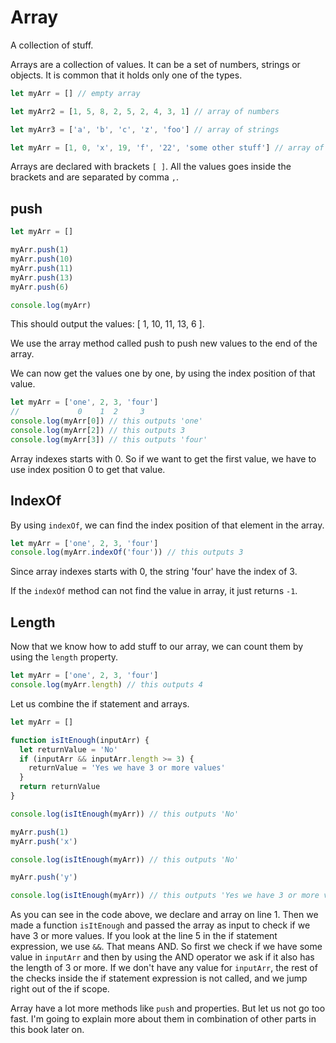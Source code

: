 # Array

A collection of stuff.

Arrays are a collection of values. It can be a set of numbers, strings or objects. It is common that it holds only one of the types.

```javascript
let myArr = [] // empty array

let myArr2 = [1, 5, 8, 2, 5, 2, 4, 3, 1] // array of numbers

let myArr3 = ['a', 'b', 'c', 'z', 'foo'] // array of strings

let myArr = [1, 0, 'x', 19, 'f', '22', 'some other stuff'] // array of mixed values
```

Arrays are declared with brackets `[ ]`. All the values goes inside the brackets and are separated by comma `,`.

## push

```javascript
let myArr = []

myArr.push(1)
myArr.push(10)
myArr.push(11)
myArr.push(13)
myArr.push(6)

console.log(myArr)
```

This should output the values: [ 1, 10, 11, 13, 6 ].

We use the array method called push to push new values to the end of the array.

We can now get the values one by one, by using the index position of that value.

```javascript
let myArr = ['one', 2, 3, 'four']
//             0    1  2     3
console.log(myArr[0]) // this outputs 'one'
console.log(myArr[2]) // this outputs 3
console.log(myArr[3]) // this outputs 'four'
```

Array indexes starts with 0. So if we want to get the first value, we have to use index position 0 to get that value.

## IndexOf

By using `indexOf`, we can find the index position of that element in the array.

```javascript
let myArr = ['one', 2, 3, 'four']
console.log(myArr.indexOf('four')) // this outputs 3
```

Since array indexes starts with 0, the string 'four' have the index of 3.

If the `indexOf` method can not find the value in array, it just returns `-1`.

## Length

Now that we know how to add stuff to our array, we can count them by using the `length` property.

```javascript
let myArr = ['one', 2, 3, 'four']
console.log(myArr.length) // this outputs 4
```

Let us combine the if statement and arrays.

```javascript
let myArr = []

function isItEnough(inputArr) {
  let returnValue = 'No'
  if (inputArr && inputArr.length >= 3) {
    returnValue = 'Yes we have 3 or more values'
  }
  return returnValue
}

console.log(isItEnough(myArr)) // this outputs 'No'

myArr.push(1)
myArr.push('x')

console.log(isItEnough(myArr)) // this outputs 'No'

myArr.push('y')

console.log(isItEnough(myArr)) // this outputs 'Yes we have 3 or more values'
```

As you can see in the code above, we declare and array on line 1. Then we made a function `isItEnough` and passed the array as input to check if we have 3 or more values. If you look at the line 5 in the if statement expression, we use `&&`. That means AND. So first we check if we have some value in `inputArr` and then by using the AND operator we ask if it also has the length of 3 or more. If we don't have any value for `inputArr`, the rest of the checks inside the if statement expression is not called, and we jump right out of the if scope.

Array have a lot more methods like `push` and properties. But let us not go too fast. I'm going to explain more about them in combination of other parts in this book later on.
